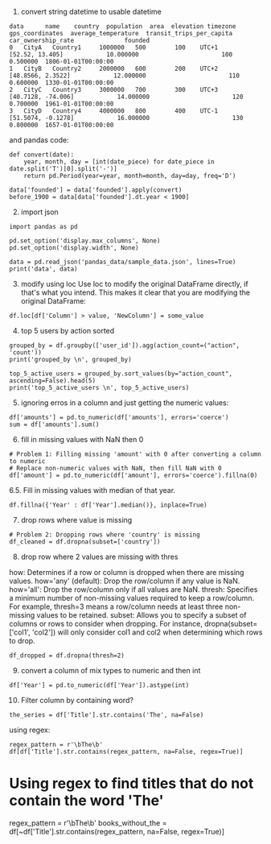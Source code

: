 1. convert string datetime to usable datetime
```
data      name    country  population  area  elevation timezone                            gps_coordinates  average_temperature  transit_trips_per_capita  car_ownership_rate              founded
0   CityA   Country1     1000000   500        100    UTC+1                            [52.52, 13.405]            10.000000                       100            0.500000  1806-01-01T00:00:00
1   CityB   Country2     2000000   600        200    UTC+2                          [48.8566, 2.3522]            12.000000                       110            0.600000  1330-01-01T00:00:00
2   CityC   Country3     3000000   700        300    UTC+3                         [40.7128, -74.006]            14.000000                       120            0.700000  1961-01-01T00:00:00
3   CityD   Country4     4000000   800        400    UTC-1                         [51.5074, -0.1278]            16.000000                       130            0.800000  1657-01-01T00:00:00
```

and pandas code:

```python3
def convert(date):
    year, month, day = [int(date_piece) for date_piece in date.split('T')[0].split('-')]
    return pd.Period(year=year, month=month, day=day, freq='D')

data['founded'] = data['founded'].apply(convert)
before_1900 = data[data['founded'].dt.year < 1900]
```

2. import json

```python3
import pandas as pd

pd.set_option('display.max_columns', None)
pd.set_option('display.width', None)

data = pd.read_json('pandas_data/sample_data.json', lines=True)
print('data', data)
```


3. modify using loc
Use loc to modify the original DataFrame directly, if that's what you intend. This makes it clear that you are modifying the original DataFrame:
```
df.loc[df['Column'] > value, 'NewColumn'] = some_value
```


4. top 5 users by action sorted
```python3
grouped_by = df.groupby(['user_id']).agg(action_count=("action", 'count'))
print('grouped_by \n', grouped_by)

top_5_active_users = grouped_by.sort_values(by="action_count", ascending=False).head(5)
print('top_5_active_users \n', top_5_active_users)
```

5. ignoring erros in a column and just getting the numeric values:

```python3
df['amounts'] = pd.to_numeric(df['amounts'], errors='coerce')
sum = df['amounts'].sum()
```

6. fill in missing values with NaN then 0
```python3
# Problem 1: Filling missing 'amount' with 0 after converting a column to numeric
# Replace non-numeric values with NaN, then fill NaN with 0
df['amount'] = pd.to_numeric(df['amount'], errors='coerce').fillna(0)
```

6.5. Fill in missing values with median of that year.

```python3
df.fillna({'Year' : df['Year'].median()}, inplace=True)
```

7. drop rows where value is missing

```python3
# Problem 2: Dropping rows where 'country' is missing
df_cleaned = df.dropna(subset=['country'])
```

8. drop row where 2 values are missing with thres

how: Determines if a row or column is dropped when there are missing values.
how='any' (default): Drop the row/column if any value is NaN.
how='all': Drop the row/column only if all values are NaN.
thresh: Specifies a minimum number of non-missing values required to keep a row/column. For example, thresh=3 means a row/column needs at least three non-missing values to be retained.
subset: Allows you to specify a subset of columns or rows to consider when dropping. For instance, dropna(subset=['col1', 'col2']) will only consider col1 and col2 when determining which rows to drop.

```python3
df_dropped = df.dropna(thresh=2)
```

9. convert a column of mix types to numeric and then int

```python3
df['Year'] = pd.to_numeric(df['Year']).astype(int)
```


10. Filter column by containing word?

```python3
the_series = df['Title'].str.contains('The', na=False)
```

using regex:
```python3
regex_pattern = r'\bThe\b'
df[df['Title'].str.contains(regex_pattern, na=False, regex=True)]
```

# Using regex to find titles that do not contain the word 'The'
regex_pattern = r'\bThe\b'
books_without_the = df[~df['Title'].str.contains(regex_pattern, na=False, regex=True)]

